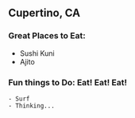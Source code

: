 ## Cupertino, CA

### Great Places to Eat: 
  - Sushi Kuni
  - Ajito

### Fun things to Do: Eat! Eat! Eat!
    - Surf
    - Thinking...

  

